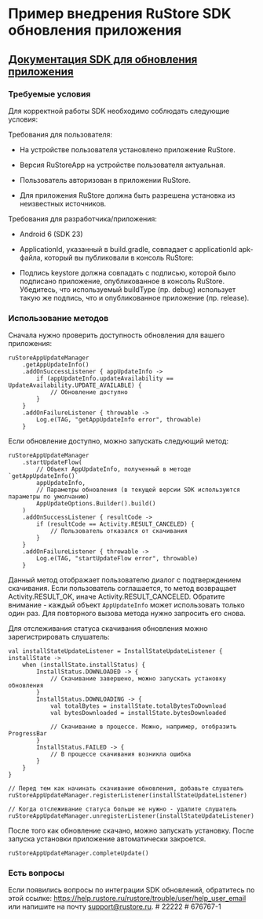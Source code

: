 # Пример внедрения RuStore SDK обновления приложения
## [Документация SDK для обновления приложения](https://help.rustore.ru/rustore/for_developers/developer-documentation/sdk_updates)

### Требуемые условия

Для корректной работы SDK необходимо соблюдать следующие условия:

Требования для пользователя:
- На устройстве пользователя установлено приложение RuStore.

- Версия RuStoreApp на устройстве пользователя актуальная.

- Пользователь  авторизован в приложении RuStore.
 
- Для приложения RuStore должна быть разрешена установка из неизвестных источников.

Требования для разработчика/приложения:

- Android 6 (SDK 23)

- ApplicationId, указанный в build.gradle, совпадает с applicationId apk-файла, который вы публиковали в консоль RuStore:

- Подпись keystore должна совпадать с подписью, которой было подписано приложение, опубликованное в консоль RuStore. Убедитесь, что используемый buildType (пр. debug) использует такую же подпись, что и опубликованное приложение (пр. release).

### Использование методов

Сначала нужно проверить доступность обновления для вашего приложения:

```
ruStoreAppUpdateManager
    .getAppUpdateInfo()
    .addOnSuccessListener { appUpdateInfo ->
        if (appUpdateInfo.updateAvailability == UpdateAvailability.UPDATE_AVAILABLE) {
            // Обновление доступно
        }
    }
    .addOnFailureListener { throwable ->
        Log.e(TAG, "getAppUpdateInfo error", throwable)
    }
```

Если обновление доступно, можно запускать следующий метод:

```
ruStoreAppUpdateManager
    .startUpdateFlow(
        // Объект AppUpdateInfo, полученный в методе `getAppUpdateInfo()`
        appUpdateInfo, 
        // Параметры обновления (в текущей версии SDK используются параметры по умолчанию)
        AppUpdateOptions.Builder().build()
    )
    .addOnSuccessListener { resultCode ->
        if (resultCode == Activity.RESULT_CANCELED) {
            // Пользователь отказался от скачивания
        }
    }
    .addOnFailureListener { throwable ->
        Log.e(TAG, "startUpdateFlow error", throwable)
    }
```

Данный метод отображает пользователю диалог с подтверждением скачивания. Если пользователь соглашается, то метод возвращает Activity.RESULT_OK, иначе Activity.RESULT_CANCELED.
Обратите внимание - каждый объект ``AppUpdateInfo`` может использовать только один раз. Для повторного вызова метода нужно запросить его снова.

Для отслеживания статуса скачивания обновления можно зарегистрировать слушатель:

```
val installStateUpdateListener = InstallStateUpdateListener { installState ->
    when (installState.installStatus) {
        InstallStatus.DOWNLOADED -> {
            // Скачивание завершено, можно запускать установку обновления
        }
        InstallStatus.DOWNLOADING -> {
            val totalBytes = installState.totalBytesToDownload
            val bytesDownloaded = installState.bytesDownloaded
            
            // Скачивание в процессе. Можно, например, отобразить ProgressBar
        }
        InstallStatus.FAILED -> {
            // В процессе скачивания возникла ошибка
        }
    }
}

// Перед тем как начинать скачивание обновления, добавьте слушатель
ruStoreAppUpdateManager.registerListener(installStateUpdateListener)

// Когда отслеживание статуса больше не нужно - удалите слушатель
ruStoreAppUpdateManager.unregisterListener(installStateUpdateListener)
```

После того как обновление скачано, можно запускать установку. После запуска установки приложение автоматически закроется.

```
ruStoreAppUpdateManager.completeUpdate()
```

### Есть вопросы
Если появились вопросы по интеграции SDK обновлений, обратитесь по этой ссылке:
https://help.rustore.ru/rustore/trouble/user/help_user_email
или напишите на почту support@rustore.ru.
#   2 2 2 2 2  
 #   6 7 6 7 6 7 - 1  
 